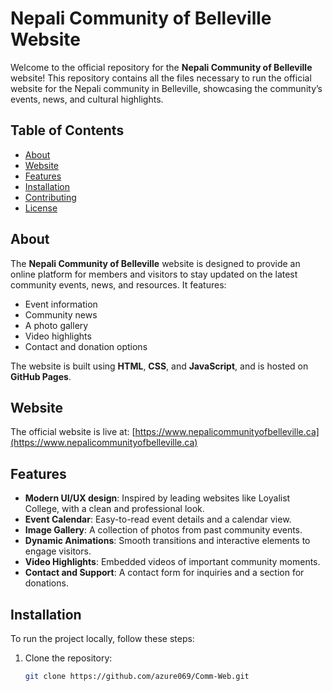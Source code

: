 # Nepali Community of Belleville Website

Welcome to the official repository for the **Nepali Community of Belleville** website! This repository contains all the files necessary to run the official website for the Nepali community in Belleville, showcasing the community’s events, news, and cultural highlights.

## Table of Contents
- [About](#about)
- [Website](#website)
- [Features](#features)
- [Installation](#installation)
- [Contributing](#contributing)
- [License](#license)

## About

The **Nepali Community of Belleville** website is designed to provide an online platform for members and visitors to stay updated on the latest community events, news, and resources. It features:
- Event information
- Community news
- A photo gallery
- Video highlights
- Contact and donation options

The website is built using **HTML**, **CSS**, and **JavaScript**, and is hosted on **GitHub Pages**.

## Website

The official website is live at: [https://www.nepalicommunityofbelleville.ca](https://www.nepalicommunityofbelleville.ca)

## Features

- **Modern UI/UX design**: Inspired by leading websites like Loyalist College, with a clean and professional look.
- **Event Calendar**: Easy-to-read event details and a calendar view.
- **Image Gallery**: A collection of photos from past community events.
- **Dynamic Animations**: Smooth transitions and interactive elements to engage visitors.
- **Video Highlights**: Embedded videos of important community moments.
- **Contact and Support**: A contact form for inquiries and a section for donations.

## Installation

To run the project locally, follow these steps:

1. Clone the repository:
   ```bash
   git clone https://github.com/azure069/Comm-Web.git
